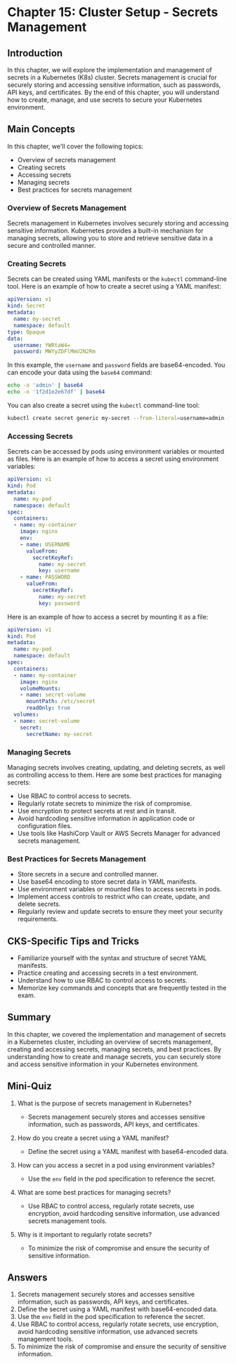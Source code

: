 # Chapter 15: Cluster Setup - Secrets Management

## Introduction

In this chapter, we will explore the implementation and management of secrets in a Kubernetes (K8s) cluster. Secrets management is crucial for securely storing and accessing sensitive information, such as passwords, API keys, and certificates. By the end of this chapter, you will understand how to create, manage, and use secrets to secure your Kubernetes environment.

## Main Concepts

In this chapter, we'll cover the following topics:
- Overview of secrets management
- Creating secrets
- Accessing secrets
- Managing secrets
- Best practices for secrets management

### Overview of Secrets Management

Secrets management in Kubernetes involves securely storing and accessing sensitive information. Kubernetes provides a built-in mechanism for managing secrets, allowing you to store and retrieve sensitive data in a secure and controlled manner.

### Creating Secrets

Secrets can be created using YAML manifests or the `kubectl` command-line tool. Here is an example of how to create a secret using a YAML manifest:

```yaml
apiVersion: v1
kind: Secret
metadata:
  name: my-secret
  namespace: default
type: Opaque
data:
  username: YWRtaW4=
  password: MWYyZDFlMmU2N2Rm
```

In this example, the `username` and `password` fields are base64-encoded. You can encode your data using the `base64` command:

```sh
echo -n 'admin' | base64
echo -n '1f2d1e2e67df' | base64
```

You can also create a secret using the `kubectl` command-line tool:

```sh
kubectl create secret generic my-secret --from-literal=username=admin --from-literal=password=1f2d1e2e67df
```

### Accessing Secrets

Secrets can be accessed by pods using environment variables or mounted as files. Here is an example of how to access a secret using environment variables:

```yaml
apiVersion: v1
kind: Pod
metadata:
  name: my-pod
  namespace: default
spec:
  containers:
  - name: my-container
    image: nginx
    env:
    - name: USERNAME
      valueFrom:
        secretKeyRef:
          name: my-secret
          key: username
    - name: PASSWORD
      valueFrom:
        secretKeyRef:
          name: my-secret
          key: password
```

Here is an example of how to access a secret by mounting it as a file:

```yaml
apiVersion: v1
kind: Pod
metadata:
  name: my-pod
  namespace: default
spec:
  containers:
  - name: my-container
    image: nginx
    volumeMounts:
    - name: secret-volume
      mountPath: /etc/secret
      readOnly: true
  volumes:
  - name: secret-volume
    secret:
      secretName: my-secret
```

### Managing Secrets

Managing secrets involves creating, updating, and deleting secrets, as well as controlling access to them. Here are some best practices for managing secrets:

- Use RBAC to control access to secrets.
- Regularly rotate secrets to minimize the risk of compromise.
- Use encryption to protect secrets at rest and in transit.
- Avoid hardcoding sensitive information in application code or configuration files.
- Use tools like HashiCorp Vault or AWS Secrets Manager for advanced secrets management.

### Best Practices for Secrets Management

- Store secrets in a secure and controlled manner.
- Use base64 encoding to store secret data in YAML manifests.
- Use environment variables or mounted files to access secrets in pods.
- Implement access controls to restrict who can create, update, and delete secrets.
- Regularly review and update secrets to ensure they meet your security requirements.

## CKS-Specific Tips and Tricks

- Familiarize yourself with the syntax and structure of secret YAML manifests.
- Practice creating and accessing secrets in a test environment.
- Understand how to use RBAC to control access to secrets.
- Memorize key commands and concepts that are frequently tested in the exam.

## Summary

In this chapter, we covered the implementation and management of secrets in a Kubernetes cluster, including an overview of secrets management, creating and accessing secrets, managing secrets, and best practices. By understanding how to create and manage secrets, you can securely store and access sensitive information in your Kubernetes environment.

## Mini-Quiz

1. What is the purpose of secrets management in Kubernetes?
   - Secrets management securely stores and accesses sensitive information, such as passwords, API keys, and certificates.

2. How do you create a secret using a YAML manifest?
   - Define the secret using a YAML manifest with base64-encoded data.

3. How can you access a secret in a pod using environment variables?
   - Use the `env` field in the pod specification to reference the secret.

4. What are some best practices for managing secrets?
   - Use RBAC to control access, regularly rotate secrets, use encryption, avoid hardcoding sensitive information, use advanced secrets management tools.

5. Why is it important to regularly rotate secrets?
   - To minimize the risk of compromise and ensure the security of sensitive information.

## Answers

1. Secrets management securely stores and accesses sensitive information, such as passwords, API keys, and certificates.
2. Define the secret using a YAML manifest with base64-encoded data.
3. Use the `env` field in the pod specification to reference the secret.
4. Use RBAC to control access, regularly rotate secrets, use encryption, avoid hardcoding sensitive information, use advanced secrets management tools.
5. To minimize the risk of compromise and ensure the security of sensitive information.
